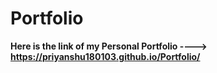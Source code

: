 # Portfolio
**Here is the link of my Personal Portfolio ----> https://priyanshu180103.github.io/Portfolio/**
